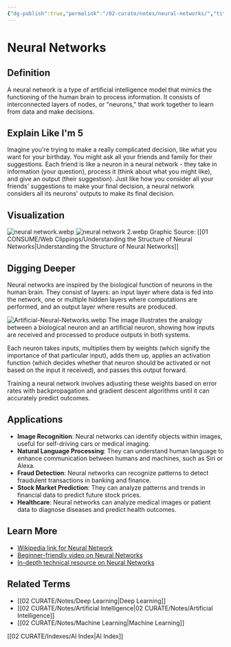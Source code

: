```yaml
---
{"dg-publish":true,"permalink":"/02-curate/notes/neural-networks/","title":"Neural Networks","tags":["ai","machine-learning"]}
---
```


# Neural Networks

## **Definition**  
A neural network is a type of artificial intelligence model that mimics the functioning of the human brain to process information. It consists of interconnected layers of nodes, or "neurons," that work together to learn from data and make decisions.

## **Explain Like I'm 5**  
Imagine you're trying to make a really complicated decision, like what you want for your birthday. You might ask all your friends and family for their suggestions. Each friend is like a neuron in a neural network - they take in information (your question), process it (think about what you might like), and give an output (their suggestion). Just like how you consider all your friends' suggestions to make your final decision, a neural network considers all its neurons' outputs to make its final decision.

## **Visualization**  
![neural network.webp](/img/user/04%20META/Assets/neural%20network.webp)
![neural network 2.webp](/img/user/04%20META/Assets/neural%20network%202.webp)
Graphic Source: [[01 CONSUME/Web Clippings/Understanding the Structure of Neural Networks\|Understanding the Structure of Neural Networks]]
## **Digging Deeper**
Neural networks are inspired by the biological function of neurons in the human brain. They consist of layers: an input layer where data is fed into the network, one or multiple hidden layers where computations are performed, and an output layer where results are produced.

![Artificial-Neural-Networks.webp](/img/user/04%20META/Assets/Artificial-Neural-Networks.webp)
The image illustrates the analogy between a biological neuron and an artificial neuron, showing how inputs are received and processed to produce outputs in both systems.

Each neuron takes inputs, multiplies them by weights (which signify the importance of that particular input), adds them up, applies an activation function (which decides whether that neuron should be activated or not based on the input it received), and passes this output forward.

Training a neural network involves adjusting these weights based on error rates with backpropagation and gradient descent algorithms until it can accurately predict outcomes. 

## **Applications**  
- **Image Recognition**: Neural networks can identify objects within images, useful for self-driving cars or medical imaging.
- **Natural Language Processing**: They can understand human language to enhance communication between humans and machines, such as Siri or Alexa.
- **Fraud Detection**: Neural networks can recognize patterns to detect fraudulent transactions in banking and finance.
- **Stock Market Prediction**: They can analyze patterns and trends in financial data to predict future stock prices.
- **Healthcare**: Neural networks can analyze medical images or patient data to diagnose diseases and predict health outcomes.

## **Learn More**  
- [Wikipedia link for Neural Network](https://en.wikipedia.org/wiki/Artificial_neural_network)
- [Beginner-friendly video on Neural Networks](https://www.youtube.com/watch?v=aircAruvnKk)
- [In-depth technical resource on Neural Networks](http://neuralnetworksanddeeplearning.com/)

## **Related Terms**  
- [[02 CURATE/Notes/Deep Learning\|Deep Learning]]
- [[02 CURATE/Notes/Artificial Intelligence\|02 CURATE/Notes/Artificial Intelligence]]
- [[02 CURATE/Notes/Machine Learning\|Machine Learning]] 

[[02 CURATE/Indexes/AI Index\|AI Index]]


